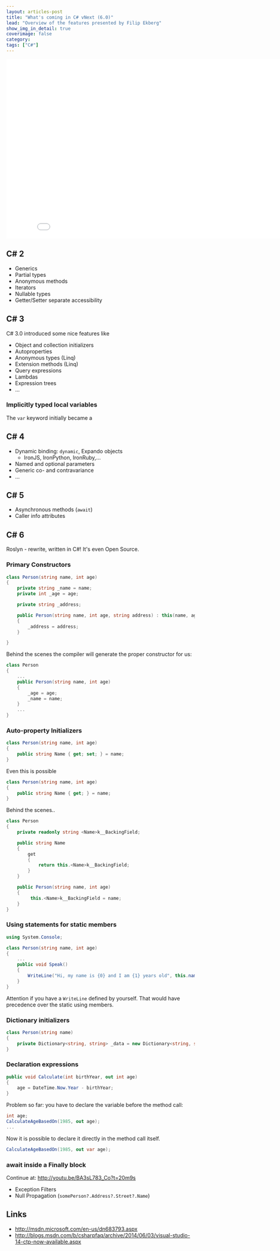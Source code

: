 ```yaml
---
layout: articles-post
title: "What's coming in C# vNext (6.0)"
lead: "Overview of the features presented by Filip Ekberg"
show_img_in_detail: true
coverimage: false
category:
tags: ["C#"]
---
```


<iframe width="853" height="480" src="//www.youtube.com/embed/BA3sL783_Co" frameborder="0" allowfullscreen="allowfullscreen"> </iframe>

## C# 2

- Generics
- Partial types
- Anonymous methods
- Iterators
- Nullable types
- Getter/Setter separate accessibility

## C# 3

C# 3.0 introduced some nice features like

- Object and collection initializers
- Autoproperties
- Anonymous types (Linq)
- Extension methods (Linq)
- Query expressions
- Lambdas
- Expression trees
- ...

### Implicitly typed local variables

The `var` keyword initially became a 

## C# 4

- Dynamic binding: `dynamic`, Expando objects
  - IronJS, IronPython, IronRuby,...
- Named and optional parameters
- Generic co- and contravariance
- ...

## C# 5

- Asynchronous methods (`await`)
- Caller info attributes

## C# 6

Roslyn - rewrite, written in C#! It's even Open Source.

### Primary Constructors

```c#
class Person(string name, int age)
{
    private string _name = name;
    private int _age = age;

    private string _address;

    public Person(string name, int age, string address) : this(name, age) 
    {
        _address = address;
    }

}
```

Behind the scenes the compiler will generate the proper constructor for us:

```c#
class Person 
{
    ...
    public Person(string name, int age)
    {
        _age = age;
        _name = name;
    }
    ...
}
```

### Auto-property Initializers

```c#
class Person(string name, int age)
{
    public string Name { get; set; } = name;
}
```

Even this is possible

```c#
class Person(string name, int age)
{
    public string Name { get; } = name;
}
```

Behind the scenes..

```c#
class Person 
{
    private readonly string <Name>k__BackingField;

    public string Name
    {
        get
        {
            return this.<Name>k__BackingField;
        }
    }

    public Person(string name, int age)
    {
         this.<Name>k__BackingField = name;
    }
}
```

### Using statements for static members

```c#
using System.Console;

class Person(string name, int age)
{
    ...
    public void Speak()
    {
        WriteLine("Hi, my name is {0} and I am {1} years old", this.name, this.age);
    }
}
```

Attention if you have a `WriteLine` defined by yourself. That would have precedence over the static using members.

### Dictionary initializers

```c#
class Person(string name)
{
    private Dictionary<string, string> _data = new Dictionary<string, string> { ["Name"] = name };
}
```

### Declaration expressions

```c#
public void Calculate(int birthYear, out int age)
{
    age = DateTime.Now.Year - birthYear;
}
```

Problem so far: you have to declare the variable before the method call:

```c#
int age;
CalculateAgeBasedOn(1985, out age);
...
```

Now it is possible to declare it directly in the method call itself.

```c#
CalculateAgeBasedOn(1985, out var age);
```

### await inside a Finally block

Continue at: http://youtu.be/BA3sL783_Co?t=20m9s


- Exception Filters
- Null Propagation (`somePerson?.Address?.Street?.Name`)


## Links

- http://msdn.microsoft.com/en-us/dn683793.aspx
- http://blogs.msdn.com/b/csharpfaq/archive/2014/06/03/visual-studio-14-ctp-now-available.aspx


